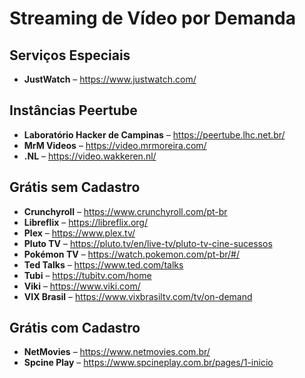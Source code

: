 # Streaming de Vídeo por Demanda

## Serviços Especiais

* **JustWatch** – https://www.justwatch.com/

## Instâncias Peertube

* **Laboratório Hacker de Campinas** – https://peertube.lhc.net.br/
* **MrM Videos** – https://video.mrmoreira.com/
* **.NL** – https://video.wakkeren.nl/

## Grátis sem Cadastro
* **Crunchyroll** – https://www.crunchyroll.com/pt-br
* **Libreflix** – https://libreflix.org/
* **Plex** – https://www.plex.tv/
* **Pluto TV** – https://pluto.tv/en/live-tv/pluto-tv-cine-sucessos
* **Pokémon TV** – https://watch.pokemon.com/pt-br/#/
* **Ted Talks** – https://www.ted.com/talks
* **Tubi** – https://tubitv.com/home
* **Viki** – https://www.viki.com/
* **VIX Brasil** – https://www.vixbrasiltv.com/tv/on-demand

## Grátis com Cadastro

* **NetMovies** – https://www.netmovies.com.br/
* **Spcine Play** – https://www.spcineplay.com.br/pages/1-inicio